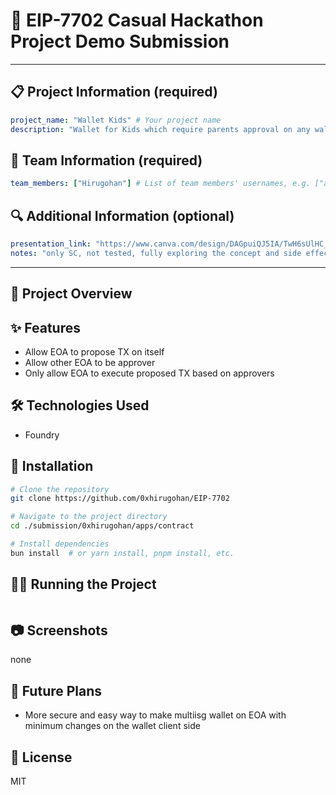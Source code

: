 # 🚀 EIP-7702 Casual Hackathon Project Demo Submission

<!--
Please fill out the information below. This information will be automatically processed.
Do not remove the --- markers or change the field names.
-->

---
## 📋 Project Information (required)

```yaml
project_name: "Wallet Kids" # Your project name
description: "Wallet for Kids which require parents approval on any wallet txes" # Brief description of your project
```

## 👥 Team Information (required)

```yaml
team_members: ["Hirugohan"] # List of team members' usernames, e.g. ["alice", "bob"]
```

## 🔍 Additional Information (optional)

```yaml
presentation_link: "https://www.canva.com/design/DAGpuiQJ5IA/TwH6sUlHC_Gnh_L5OnKpgQ/view?utm_content=DAGpuiQJ5IA&utm_campaign=designshare&utm_medium=link2&utm_source=uniquelinks&utlId=hfeccc17889" # Link to your presentation slides or video
notes: "only SC, not tested, fully exploring the concept and side effect of 7702" # Any additional information about your project
```
---

<!-- Do not edit below this line. This section will be automatically generated when your demo submission is processed. -->

## 📖 Project Overview

<!-- Provide a more detailed description of your project here -->

## ✨ Features

- Allow EOA to propose TX on itself
- Allow other EOA to be approver
- Only allow EOA to execute proposed TX based on approvers

## 🛠️ Technologies Used

- Foundry

## 🚀 Installation

```bash
# Clone the repository
git clone https://github.com/0xhirugohan/EIP-7702

# Navigate to the project directory
cd ./submission/0xhirugohan/apps/contract

# Install dependencies
bun install  # or yarn install, pnpm install, etc.
```

## 🏃‍♂️ Running the Project

```bash
```

## 📷 Screenshots

<!-- Add screenshots of your project here -->
none

## 🔮 Future Plans

- More secure and easy way to make multiisg wallet on EOA with minimum changes on the wallet client side

## 📝 License

MIT

<!-- Specify your project license -->
